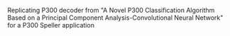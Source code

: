 Replicating P300 decoder from "A Novel P300 Classification Algorithm Based on a
Principal Component Analysis-Convolutional
Neural Network" for a P300 Speller application
